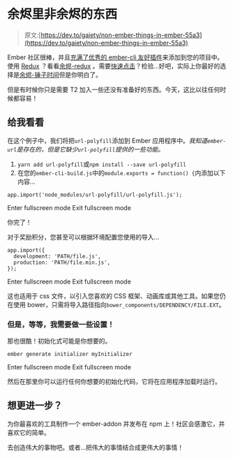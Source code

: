 # 余烬里非余烬的东西

> 原文:[https://dev.to/gaiety/non-ember-things-in-ember-55a3](https://dev.to/gaiety/non-ember-things-in-ember-55a3)

Ember 社区很棒，并且[充满了优秀的 ember-cli 友好插件](https://www.npmjs.com/search?q=ember)来添加到您的项目中。使用 [Redux](https://github.com/reactjs/redux) ？看看[余烬-redux](https://www.npmjs.com/package/ember-redux) 。需要[快速点击](https://github.com/ftlabs/fastclick)？检验...好吧，实际上你最好的选择是[余烬-锤子时间](https://www.npmjs.com/package/ember-hammertime)但是你明白了。

但是有时候你只是需要 T2 加入一些还没有准备好的东西。今天，这比以往任何时候都容易！

## 给我看看

在这个例子中，我们将把`url-polyfill`添加到 Ember 应用程序中。*我知道`ember-url`是存在的，但是它缺少`url-polyfill`提供的一些功能。*

1.  `yarn add url-polyfill`或`npm install --save url-polyfill`
2.  在您的`ember-cli-build.js`中的`module.exports = function() {`内添加以下内容...

```
app.import('node_modules/url-polyfill/url-polyfill.js'); 
```

Enter fullscreen mode Exit fullscreen mode

你完了！

对于奖励积分，您甚至可以根据环境配置您使用的导入...

```
app.import({
  development: 'PATH/file.js',
  production: 'PATH/file.min.js',
}); 
```

Enter fullscreen mode Exit fullscreen mode

这也适用于 css 文件，以引入您喜欢的 CSS 框架、动画库或其他工具。如果您仍在使用 bower，只需将导入路径指向`bower_components/DEPENDENCY/FILE.EXT`。

### 但是，等等，我需要做一些设置！

那也很酷！初始化式可能是你想要的。

```
ember generate initializer myInitializer 
```

Enter fullscreen mode Exit fullscreen mode

然后在那里你可以运行任何你想要的初始化代码，它将在应用程序加载时运行。

## 想更进一步？

为你最喜欢的工具制作一个 ember-addon 并发布在 npm 上！社区会感激它，并喜欢它的简单。

去创造伟大的事物吧。或者...把伟大的事情结合成更伟大的事情！